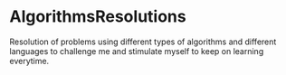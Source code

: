 # AlgorithmsResolutions
Resolution of problems using different types of algorithms and different languages to challenge me and stimulate myself to keep on learning everytime.

